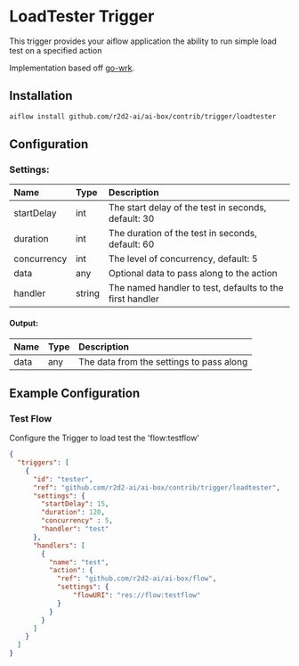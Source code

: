 <!--
title: LoadTester
weight: 4706
-->
# LoadTester Trigger
This trigger provides your aiflow application the ability to run simple load test on a specified action

Implementation based off [go-wrk](github.com/tsliwowicz/go-wrk).

## Installation

```bash
aiflow install github.com/r2d2-ai/ai-box/contrib/trigger/loadtester
```

## Configuration    

###  Settings:
| Name        | Type   | Description
|:---         | :---   | :---     
| startDelay  | int    | The start delay of the test in seconds, default: 30
| duration    | int    | The duration of the test in seconds, default: 60
| concurrency | int    | The level of concurrency, default: 5
| data        | any    | Optional data to pass along to the action
| handler     | string | The named handler to test, defaults to the first handler

#### Output:
| Name  | Type | Description
|:---   | :--- | :---     
| data  | any  | The data from the settings to pass along

## Example Configuration

### Test Flow
Configure the Trigger to load test the 'flow:testflow'

```json
{
  "triggers": [
    {
      "id": "tester",
      "ref": "github.com/r2d2-ai/ai-box/contrib/trigger/loadtester",
      "settings": {
        "startDelay": 15,
        "duration": 120,
        "concurrency" : 5,
        "handler": "test"
      },
      "handlers": [
        {
          "name": "test",
          "action": {
            "ref": "github.com/r2d2-ai/ai-box/flow",
            "settings": {
                "flowURI": "res://flow:testflow"
            }       
          }
        }
      ]
    }
  ]
}
`````
